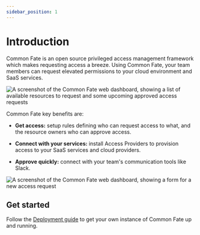 ```yaml
---
sidebar_position: 1
---
```


# Introduction

Common Fate is an open source privileged access management framework which makes requesting access a breeze. Using Common Fate, your team members can request elevated permissions to your cloud environment and SaaS services.

![A screenshot of the Common Fate web dashboard, showing a list of available resources to request and some upcoming approved access requests](/img/common-fate-home.png)

Common Fate key benefits are:

- **Get access:** setup rules defining who can request access to what, and the resource owners who can approve access.

- **Connect with your services:** install Access Providers to provision access to your SaaS services and cloud providers.

- **Approve quickly:** connect with your team's communication tools like Slack.

![A screenshot of the Common Fate web dashboard, showing a form for a new access request](/img/common-fate-newrequest.png)

## Get started

Follow the [Deployment guide](/common-fate/deploying-common-fate/deploying-common-fate/) to get your own instance of Common Fate up and running.
